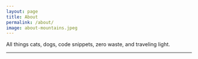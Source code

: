 ```yaml
---
layout: page
title: About
permalink: /about/
image: about-mountains.jpeg
---
```


All things cats, dogs, code snippets, zero waste, and traveling light.

***
